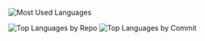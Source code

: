 ![Most Used Languages](https://github-readme-stats.vercel.app/api/top-langs/?username=lucerion&card_width=684&disable_animations=true)

![Top Languages by Repo](https://github-profile-summary-cards.vercel.app/api/cards/repos-per-language?username=lucerion&theme=github)
![Top Languages by Commit](https://github-profile-summary-cards.vercel.app/api/cards/most-commit-language?username=lucerion&theme=github)
